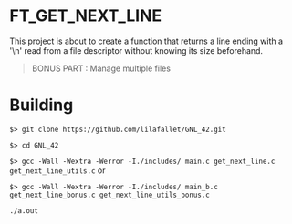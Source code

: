 # FT_GET_NEXT_LINE
This project is about to create a function that returns a line ending with a '\n' read from a file descriptor without knowing its size beforehand.
> BONUS PART : Manage multiple files

# Building

``$> git clone https://github.com/lilafallet/GNL_42.git ``

``$> cd GNL_42``
   
   ``$> gcc -Wall -Wextra -Werror -I./includes/ main.c get_next_line.c get_next_line_utils.c``
   or
   
   ``$> gcc -Wall -Wextra -Werror -I./includes/ main_b.c get_next_line_bonus.c get_next_line_utils_bonus.c``
   
   ``./a.out``
